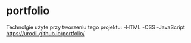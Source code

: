 # portfolio
Technolgie użyte przy tworzeniu tego projektu:
-HTML
-CSS
-JavaScript
https://urodii.github.io/portfolio/ 
